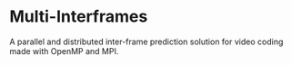 # Multi-Interframes
A parallel and distributed inter-frame prediction solution for video coding made with OpenMP and MPI.
